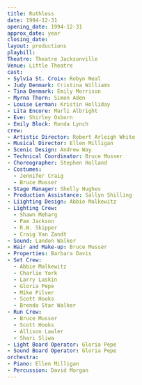 ```yaml
---
title: Ruthless
date: 1994-12-31
opening_date: 1994-12-31
approx_date: year
closing_date:
layout: productions
playbill:
Theatre: Theatre Jacksonville
Venue: Little Theatre
cast:
- Sylvia St. Croix: Robyn Neal
- Judy Denmark: Cristina Williams
- Tina Denmark: Emily Morrison
- Myrna Thorn: Simon Aden
- Louise Lerman: Kristin Holliday
- Lita Encore: Marli Albright
- Eve: Shirley Osborn
- Emily Block: Ronda Lynch
crew:
- Artistic Director: Robert Arleigh White
- Musical Director: Ellen Milligan
- Scenic Design: Andrew Way
- Technical Coordinator: Bruce Musser
- Choreographer: Stephen Holland
- Costumes:
  - Jennifer Craig
  - Bruce Musser
- Stage Manager: Shelly Hughes
- Production Assistance: Sallyn Shilling
- Liighting Design: Abbie Malkewitz
- Lighting Crew:
  - Shawn Meharg
  - Pam Jackson
  - R.W. Skipper
  - Craig Van Zandt
- Sound: Landon Walker
- Hair and Make-up: Bruce Musser
- Properties: Barbara Davis
- Set Crew:
  - Abbie Malkewitz
  - Charlie York
  - Larry Laskin
  - Gloria Pepe
  - Mike Pilver
  - Scott Hooks
  - Brenda Star Walker
- Run Crew:
  - Bruce Musser
  - Scott Hooks
  - Allison Lawler
  - Shari Sliwa
- Light Board Operator: Gloria Pepe
- Sound Board Operator: Gloria Pepe
orchestra:
- Piano: Ellen Milligan
- Percussion: David Morgan
---
```

